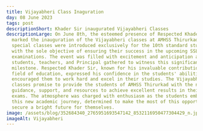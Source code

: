 ```yaml
---
title: Vijayabheri Class Inaguration
day: 08 June 2023
tags: post
descriptionShort: Khader Sir inaugurated Vijayabheri Classes
descriptionLarge: On June 8th, the esteemed presence of Respected Khader Sir
  marked the inauguration of the Vijayabheri classes at AMHSS Thirurkad. These
  special classes were introduced exclusively for the 10th standard students,
  with the sole objective of ensuring their success in the upcoming SSLC
  examinations. The event was filled with excitement and anticipation as the
  students, teachers, and Principal gathered to witness this significant
  milestone. Respected Khader Sir, known for his invaluable contributions to the
  field of education, expressed his confidence in the students' abilities and
  encouraged them to work hard and excel in their studies. The Vijayabheri
  classes promise to provide the students of AMHSS Thirurkad with the necessary
  guidance, support, and resources to achieve excellent results in their SSLC
  exams. The atmosphere was charged with enthusiasm as the students embarked on
  this new academic journey, determined to make the most of this opportunity and
  secure a bright future for themselves.
image: /assets/blog/352684340_2765951693547142_8532116950477304429_n.jpg
imageAlt: Vijayabheri
---
```

